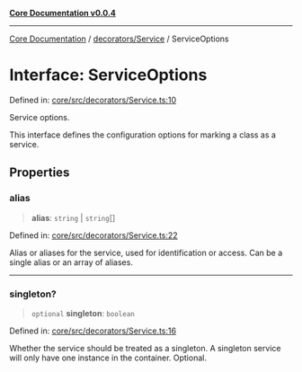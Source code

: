 [**Core Documentation v0.0.4**](../../../README.md)

***

[Core Documentation](../../../modules.md) / [decorators/Service](../README.md) / ServiceOptions

# Interface: ServiceOptions

Defined in: [core/src/decorators/Service.ts:10](https://github.com/stonemjs/core/blob/4b1b931e44a5db2600109fa7ae2a8b532ed77730/src/decorators/Service.ts#L10)

Service options.

This interface defines the configuration options for marking a class as a service.

## Properties

### alias

> **alias**: `string` \| `string`[]

Defined in: [core/src/decorators/Service.ts:22](https://github.com/stonemjs/core/blob/4b1b931e44a5db2600109fa7ae2a8b532ed77730/src/decorators/Service.ts#L22)

Alias or aliases for the service, used for identification or access.
Can be a single alias or an array of aliases.

***

### singleton?

> `optional` **singleton**: `boolean`

Defined in: [core/src/decorators/Service.ts:16](https://github.com/stonemjs/core/blob/4b1b931e44a5db2600109fa7ae2a8b532ed77730/src/decorators/Service.ts#L16)

Whether the service should be treated as a singleton.
A singleton service will only have one instance in the container.
Optional.
